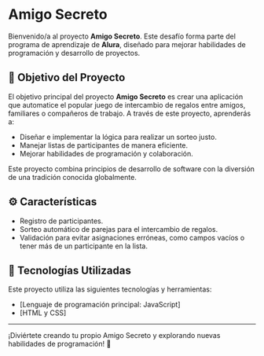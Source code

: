# Amigo Secreto

Bienvenido/a al proyecto **Amigo Secreto**. Este desafío forma parte del programa de aprendizaje de **Alura**, diseñado para mejorar habilidades de programación y desarrollo de proyectos.

## 📖 Objetivo del Proyecto

El objetivo principal del proyecto **Amigo Secreto** es crear una aplicación que automatice el popular juego de intercambio de regalos entre amigos, familiares o compañeros de trabajo. A través de este proyecto, aprenderás a:

- Diseñar e implementar la lógica para realizar un sorteo justo.
- Manejar listas de participantes de manera eficiente.
- Mejorar habilidades de programación y colaboración.

Este proyecto combina principios de desarrollo de software con la diversión de una tradición conocida globalmente.

## ⚙️ Características

- Registro de participantes.
- Sorteo automático de parejas para el intercambio de regalos.
- Validación para evitar asignaciones erróneas, como campos vacíos o tener más de un participante en la lista.

## 🚀 Tecnologías Utilizadas

Este proyecto utiliza las siguientes tecnologías y herramientas:

- [Lenguaje de programación principal: JavaScript]
- [HTML y CSS]


---

¡Diviértete creando tu propio Amigo Secreto y explorando nuevas habilidades de programación! 🎉
